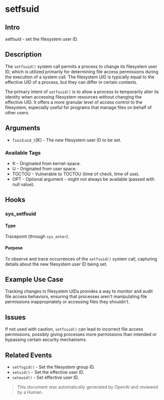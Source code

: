 
# setfsuid

## Intro

setfsuid - set the filesystem user ID.

## Description

The `setfsuid()` system call permits a process to change its filesystem user ID,
which is utilized primarily for determining file access permissions during the
execution of a system call. The filesystem UID is typically equal to the
effective UID of a process, but they can differ in certain contexts.

The primary intent of `setfsuid()` is to allow a process to temporarily alter
its identity when accessing filesystem resources without changing the effective
UID. It offers a more granular level of access control to the filesystem,
especially useful for programs that manage files on behalf of other users.

## Arguments

* `fsuid`:`uid_t`[K] - The new filesystem user ID to be set.

### Available Tags

* K - Originated from kernel-space.
* U - Originated from user space.
* TOCTOU - Vulnerable to TOCTOU (time of check, time of use).
* OPT - Optional argument - might not always be available (passed with null value).

## Hooks

### sys_setfsuid

#### Type

Tracepoint (through `sys_enter`).

#### Purpose

To observe and trace occurrences of the `setfsuid()` system call, capturing
details about the new filesystem user ID being set.

## Example Use Case

Tracking changes in filesystem UIDs provides a way to monitor and audit file
access behaviors, ensuring that processes aren't manipulating file permissions
inappropriately or accessing files they shouldn't.

## Issues

If not used with caution, `setfsuid()` can lead to incorrect file access
permissions, possibly giving processes more permissions than intended or
bypassing certain security mechanisms.

## Related Events

* `setfsgid()` - Set the filesystem group ID.
* `setuid()` - Set the effective user ID.
* `seteuid()` - Set effective user ID.

> This document was automatically generated by OpenAI and reviewed by a Human.
